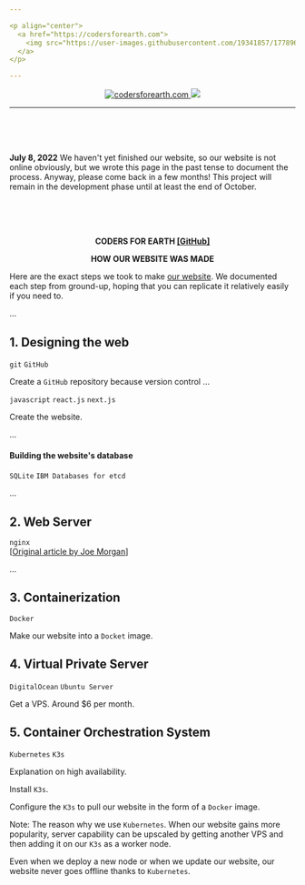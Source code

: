 ```yaml
---

<p align="center">
  <a href="https://codersforearth.com">
    <img src="https://user-images.githubusercontent.com/19341857/177896292-0837342f-120b-430b-a9bf-d4147f86f896.svg" width="350">
  </a>
</p>

---
```


<p align="center">
  <a href="https://github.com/CodersForEarth/codersforearth.com">
    <img alt="codersforearth.com" src="https://img.shields.io/badge/GitHub-codersforearth.com-brightgreen">
  </a>
  <a href="https://github.com/CodersForEarth/codersforearth.com/blob/main/LICENSE">
    <img src="https://badgen.net/github/license/CodersForEarth/codersforearth.com">
  </a>
</p>

---

<br>
<br>
<br>

**July 8, 2022** We haven't yet finished
our website, so our website is not online
obviously, but we wrote this page
in the past tense to document the process.
Anyway, please come back in a few months!
This project will remain in the development
phase until at least the end of October.

<br>
<br>
<br>

<p align="center">
  <b>
    CODERS FOR EARTH
    <a href="https://github.com/CodersForEarth/codersforearth.com">
      [GitHub]
    </a>
  </b>
</p>

<!---

An open-source website, where ...

-->

<p align="center">
  <b>HOW OUR WEBSITE WAS MADE</b>
</p>

Here are the exact steps we took to
make [our website](https://codersforearth.com).
We documented each step from ground-up,
hoping that you can replicate it 
relatively easily if you need to. 

...

## 1. Designing the web
`git`
`GitHub`

Create a `GitHub` repository because
version control ...



`javascript`
`react.js`
`next.js`

Create the website.

...

#### Building the website's database
`SQLite`
`IBM Databases for etcd`

...

## 2. Web Server
`nginx` <br>
[[Original article by Joe Morgan](https://www.digitalocean.com/community/tutorials/how-to-deploy-a-react-application-with-nginx-on-ubuntu-20-04)]

...

## 3. Containerization
`Docker`

Make our website into a `Docket` image.

## 4. Virtual Private Server
`DigitalOcean`
`Ubuntu Server`

Get a VPS. Around $6 per month.

## 5. Container Orchestration System
`Kubernetes`
`K3s`

Explanation on high availability.

Install `K3s`.

Configure the `K3s` to pull our website
in the form of a `Docker` image.

Note: The reason why we use `Kubernetes`.
When our website gains more popularity,
server capability can be upscaled by
getting another VPS and then adding it
on our `K3s` as a worker node.

Even when we deploy a new node or when
we update our website, our website never
goes offline thanks to `Kubernetes`.
